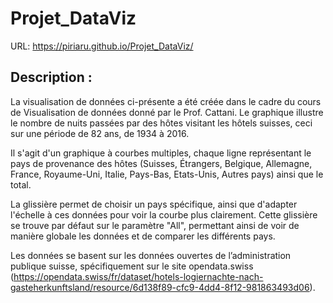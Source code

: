 # Projet_DataViz
URL: https://piriaru.github.io/Projet_DataViz/

## Description :
La visualisation de données ci-présente a été créée dans le cadre du cours de Visualisation de données donné par le Prof. Cattani.
Le graphique illustre le nombre de nuits passées par des hôtes visitant les hôtels suisses, ceci sur une période de 82 ans, de 1934 à 2016. 

Il s'agit d'un graphique à courbes multiples, chaque ligne représentant le pays de provenance des hôtes (Suisses, Étrangers, Belgique, Allemagne, France, Royaume-Uni, Italie, Pays-Bas, Etats-Unis, Autres pays) ainsi que le total.

La glissière permet de choisir un pays spécifique, ainsi que d'adapter l'échelle à ces données pour voir la courbe plus clairement. Cette glissière se trouve par défaut sur le paramètre "All", permettant ainsi de voir de manière globale les données et de comparer les différents pays.

Les données se basent sur les données ouvertes de l’administration publique suisse, spécifiquement sur le site opendata.swiss (https://opendata.swiss/fr/dataset/hotels-logiernachte-nach-gasteherkunftsland/resource/6d138f89-cfc9-4dd4-8f12-981863493d06).


